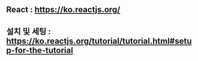 React : https://ko.reactjs.org/
--
설치 및 세팅 : https://ko.reactjs.org/tutorial/tutorial.html#setup-for-the-tutorial
--
